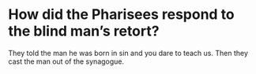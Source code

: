 # How did the Pharisees respond to the blind man’s retort?

They told the man he was born in sin and you dare to teach us. Then they cast the man out of the synagogue.
